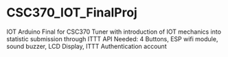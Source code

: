 # CSC370_IOT_FinalProj
IOT Arduino Final for CSC370
Tuner with introduction of IOT mechanics into statistic submission through ITTT API
Needed: 4 Buttons, ESP wifi module, sound buzzer, LCD Display, ITTT Authentication account
